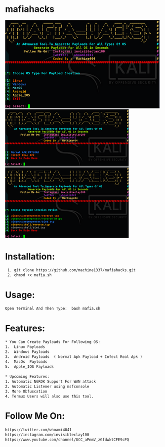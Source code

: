 # mafiahacks

<img src="images/m1.png" width="500"> <img src="images/md1.png" width="400">
<img src="images/mw1.png" width="400">


# Installation:
     1. git clone https://github.com/machine1337/mafiahacks.git
     2. chmod +x mafia.sh

# Usage:
    Open Terminal And Then Type:  bash mafia.sh
    
# Features:
    * You Can Create Payloads For Following OS:
    1.  Linux Payloads
    2.  Windows Payloads
    3.  Android Payloads  ( Normal Apk Payload + Infect Real Apk )
    4.  MacOs  Payloads
    5.  Apple_IOS Payloads
    
    * Upcoming Features:
    1. Automatic NGROK Support For WAN attack
    2. Automatic Listener using msfconsole
    3. More Obfuscation
    4. Termux Users will also use this tool.
    
#  Follow Me On:
    
    https://twitter.com/whoami4041 
    https://instagram.com/invisibleclay100 
    https://www.youtube.com/channel/UCC_aPnmV_zGfdwktCFE9cPQ 
